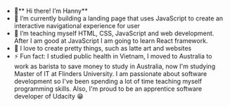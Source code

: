 - 👋** Hi there! I’m Hanny**
- 🔭 I’m currently building a landing page that uses JavaScript to create an interactive navigational experience for user 
- 🌱 I’m teaching myself HTML, CSS, JavaScript and web development. After I am good at JavaScript I am going to learn React framework. 
- 💞️ I love to create pretty things, such as latte art and websites 
- ⚡ Fun fact: I studied public health in Vietnam, I moved to Australia to work as barista to save money to study in Australia, 
now I'm studying Master of IT at Flinders University.
I am passionate about software development so I've been spending a lot of time teaching myself programming skills. 
Also, I'm proud to be an apprentice software developer of Udacity 😁

